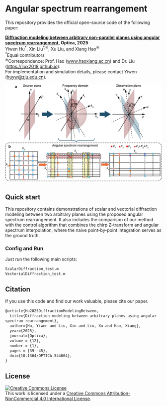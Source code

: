 # Angular spectrum rearrangement
This repository provides the official open-source code of the following paper:

**[Diffraction modeling between arbitrary non-parallel planes using angular spectrum rearrangement](https://opg.optica.org/optica/abstract.cfm?doi=10.1364/OPTICA.544604), Optica, 2025**\
Yiwen Hu<sup>\*</sup>, Xin Liu<sup>\*\,✉</sup>, Xu Liu, and Xiang Hao<sup>✉</sup>\
<sup>\*</sup>Equal contributors\
<sup>✉</sup>Correspondence: Prof. Hao (www.haoxiang.ac.cn) and Dr. Liu (https://liux2018.github.io).  
For implementation and simulation details, please contact Yiwen (huyw@zju.edu.cn).

<p align="center">
    <img src="documents/principles.png" alt="principle" width="600"/>
</p>

## Quick start

This repository contains demonstrations of scalar and vectorial diffraction modeling between two arbitrary planes using the proposed angular spectrum rearrangement. It also includes the comparison of our method with the control algorithm that combines the chirp Z-transform and angular spectrum interpolation, where the naive point-by-point integration serves as the ground truth.

### Config and Run
Just run the following main scripts:
```
ScalarDiffraction_test.m
VectorialDiffraction_test.m
```

## Citation

If you use this code and find our work valuable, please cite our paper.
```
@article{Hu2025DiffractionModelingBetween,
  title={Diffraction modeling between arbitrary planes using angular spectrum rearrangement},
  author={Hu, Yiwen and Liu, Xin and Liu, Xu and Hao, Xiang},
  year={2025},
  journal={Optica},
  volume = {12},
  number = {1},
  pages = {39--45},
  doi={10.1364/OPTICA.544604},
}
```

## License

<a rel="license" href="http://creativecommons.org/licenses/by-nc/4.0/"><img alt="Creative Commons License" style="border-width:0" src="https://i.creativecommons.org/l/by-nc/4.0/88x31.png" /></a><br />This work is licensed under a <a rel="license" href="http://creativecommons.org/licenses/by-nc/4.0/">Creative Commons Attribution-NonCommercial 4.0 International License</a>.
